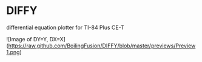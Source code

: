 # DIFFY
differential equation plotter for TI-84 Plus CE-T

![Image of DY=Y, DX=X]
(https://raw.github.com/BoilingFusion/DIFFY/blob/master/previews/Preview1.png)
